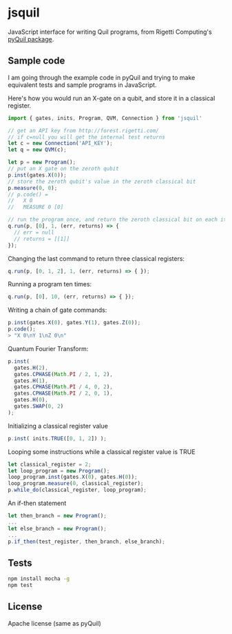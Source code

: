 # jsquil

JavaScript interface for writing Quil programs, from Rigetti Computing's 
<a href='https://github.com/rigetticomputing/pyquil'>pyQuil package</a>.

## Sample code

I am going through the example code in pyQuil and trying to make equivalent tests and sample programs
in JavaScript.

Here's how you would run an X-gate on a qubit, and store it in a classical register.

```javascript
import { gates, inits, Program, QVM, Connection } from 'jsquil'

// get an API key from http://forest.rigetti.com/
// if c=null you will get the internal test returns
let c = new Connection('API_KEY');
let q = new QVM(c);

let p = new Program();
// put an X gate on the zeroth qubit
p.inst(gates.X(0));
// store the zeroth qubit's value in the zeroth classical bit
p.measure(0, 0);
// p.code() =
//   X 0
//   MEASURE 0 [0]

// run the program once, and return the zeroth classical bit on each iteration
q.run(p, [0], 1, (err, returns) => {
  // err = null
  // returns = [[1]]
});
```

Changing the last command to return three classical registers:

```javascript
q.run(p, [0, 1, 2], 1, (err, returns) => { });
```

Running a program ten times:

```javascript
q.run(p, [0], 10, (err, returns) => { });
```

Writing a chain of gate commands:

```javascript
p.inst(gates.X(0), gates.Y(1), gates.Z(0));
p.code();
> "X 0\nY 1\nZ 0\n"
```

Quantum Fourier Transform:

```javascript
p.inst(
  gates.H(2),
  gates.CPHASE(Math.PI / 2, 1, 2),
  gates.H(1),
  gates.CPHASE(Math.PI / 4, 0, 2),
  gates.CPHASE(Math.PI / 2, 0, 1),
  gates.H(0),
  gates.SWAP(0, 2)
);
```

Initializing a classical register value

```javascript
p.inst( inits.TRUE([0, 1, 2]) );
```

Looping some instructions while a classical register value is TRUE

```javascript
let classical_register = 2;
let loop_program = new Program();
loop_program.inst(gates.X(0), gates.H(0));
loop_program.measure(0, classical_register);
p.while_do(classical_register, loop_program);
```

An if-then statement

```javascript
let then_branch = new Program();
...
let else_branch = new Program();
...
p.if_then(test_register, then_branch, else_branch);
```

## Tests

```bash
npm install mocha -g
npm test
```

## License

Apache license (same as pyQuil)
